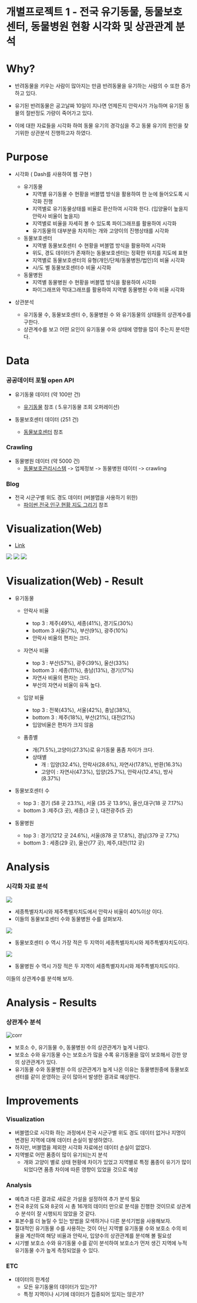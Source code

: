 # 개별프로젝트 1 - 전국 유기동물, 동물보호센터, 동물병원 현황 시각화 및 상관관계 분석

# Why?

-   반려동물을 키우는 사람이 많아지는 만큼 반려동물을 유기하는 사람의 수 또한 증가하고 있다.

-   유기된 반려동물은 공고날짜 10일이 지나면 언제든지 안락사가 가능하며 유기된 동물의 절반정도 가량이 죽어가고 있다.

-   이에 대한 자료들을 시각화 하여 동물 유기의 경각심을 주고 동물 유기의 원인을 찾기위한 상관분석 진행하고자 하였다.

# Purpose

-   시각화 ( Dash를 사용하여 웹 구현 )

    -   유기동물
        -   지역별 유기동물 수 현황을 버블맵 방식을 활용하여 한 눈에 들어오도록 시각화 진행
        -   지역별로 유기동물상태를 비율로 환산하여 시각화 한다. (입양율이 높을지 안락사 비율이 높을지)
        -   지역별로 비율을 자세히 볼 수 있도록 파이그래프를 활용하여 시각화
        -   유기동물의 대부분을 차지하는 개와 고양이의 진행상태를 시각화
    -   동물보호센터
        -   지역별 동물보호센터 수 현황을 버블맵 방식을 활용하여 시각화
        -   위도, 경도 데이터가 존재하는 동물보호센터는 정확한 위치를 지도에 표현
        -   지역별로 동물보호센터의 유형(개인/단체/동물병원/법인)의 비율 시각화
        -   시/도 별 동물보호센터수 비율 시각화
    -   동물병원
        -   지역별 동물병원 수 현황을 버블맵 방식을 활용하여 시각화
        -   파이그래프와 막대그래프를 활용하여 지역별 동물병원 수와 비율 시각화

-   상관분석
    -   유기동물 수, 동물보호센터 수, 동물병원 수 와 유기동물의 상태들의 상관계수를 구한다.
    -   상관계수를 보고 어떤 요인이 유기동물 수와 상태에 영향을 많이 주는지 분석한다.

# Data

### 공공데이터 포털 open API

-   유기동물 데이터 (약 100만 건)
    -   [유기동물](./files/유기동물.docx) 참조 ( 5.유기동물 조회 오퍼레이션)
-   동물보호센터 데이터 (251 건)

    -   [동물보호센터](./files/동물보호센터.docx) 참조

### Crawling

-   동물병원 데이터 (약 5000 건)
    -   [동물보호관리시스템](https://www.animal.go.kr/) -> 업체정보 -> 동물병원 데이터 -> crawling

### Blog

-   전국 시군구별 위도 경도 데이터 (버블맵을 사용하기 위한)
    -   [파이썬 전국 인구 현황 지도 그리기](https://mkjjo.github.io/python/2019/08/18/korea_population.html) 참조

# Visualization(Web)

-   [Link](http://163.152.216.248:9000/)

![](./files/web_tab1.png)
![](./files/web_tab2.png)
![](./files/web_tab3.png)

# Visualization(Web) - Result

-   유기동물

    -   안락사 비율

        -   top 3 : 제주(49%), 세종(41%), 경기도(30%)
        -   bottom 3 서울(7%), 부산(9%), 광주(10%)
        -   안락사 비율의 편차는 크다.

    -   자연사 비율

        -   top 3 : 부산(57%), 광주(39%), 울산(33%)
        -   bottom 3 : 세종(11%), 충남(13%), 경기(17%)
        -   자연사 비율의 편차는 크다.
        -   부산의 자연사 비율이 유독 높다.

    -   입양 비율

        -   top 3 : 전북(43%), 서울(42%), 충남(38%),
        -   bottom 3 : 제주(18%), 부산(21%), 대전(21%)
        -   입양비율은 편차가 크지 않음

    -   품종별
        -   개(71.5%),고양이(27.3%)로 유기동물 품좀 차이가 크다.
        -   상태별
            -   개 : 입양(32.4%), 안락사(28.6%), 자연사(17.8%), 반환(16.3%)
            -   고양이 : 자연사(47.3%), 입양(25.7%), 안락사(12.4%), 방사(8.37%)

-   동물보호센터 수

    -   top 3 : 경기 (58 곳 23.1%), 서울 (35 곳 13.9%), 울산,대구(18 곳 7.17%)
    -   bottom 3 :제주(3 곳), 세종(3 곳 ), 대전광주(5 곳)

-   동물병원
    -   top 3 : 경기(1212 곳 24.6%), 서울(878 곳 17.8%), 경남(379 곳 7.7%)
    -   bottom 3 : 세종(29 곳), 울산(77 곳), 제주,대전(112 곳)

# Analysis

### 시각화 자료 분석

![](./files/death.PNG)

-   세종특별자치시와 제주특별자치도에서 안락사 비율이 40%이상 이다.
-   이들의 동물보호센터 수와 동물병원 수를 살펴보자.

![](./files/center.PNG)

-   동물보호센터 수 역시 가장 적은 두 지역이 세종특별자치시와 제주특별자치도이다.

![](./files/hospital.PNG)

-   동물병원 수 역시 가장 적은 두 지역이 세종특별자치시와 제주특별자치도이다.

이들의 상관계수를 분석해 보자.

# Analysis - Results

### 상관계수 분석

![corr](./files/corr.png)

-   보호소 수, 유기동물 수, 동물병원 수의 상관관계가 높게 나왔다.
-   보호소 수와 유기동물 수는 보호소가 많을 수록 유기동물을 많이 보호해서 강한 양의 상관관계가 있다.
-   유기동물 수와 동물병원 수의 상관관계가 높게 나온 이유는 동물병원중에 동물보호센터를 같이 운영하는 곳이 많아서 발생한 결과로 예상한다.

# Improvements

### Visualization

-   버블맵으로 시각화 하는 과정에서 전국 시군구별 위도 경도 데이터 없거나 지명이 변경된 지역에 대해 데이터 손실이 발생하였다.
-   하지만, 버블맵을 제외한 시각화 자료에선 데이터 손실이 없었다.
-   지역별로 어떤 품종이 많이 유기되는지 분석
    -   개와 고양이 별로 상태 현황에 차이가 있었고 지역별로 특정 품종이 유기가 많이 되었다면 품종 차이에 따른 영향이 있었을 것으로 예상

### Analysis

-   예측과 다른 결과로 새로운 가설을 설정하여 추가 분석 필요
-   전국 8곳의 도와 8곳의 시 총 16개의 데이터 만으로 분석을 진행한 것이므로 상관계수 분석이 잘 시행되지 않았을 것 같다.
-   표본수를 더 늘릴 수 있는 방법을 모색하거나 다른 분석기법을 사용해보자.
-   절대적인 유기동물 수를 사용하는 것이 아닌 지역별 유기동물 수와 보호소 수의 비율을 계산하여 해당 비율과 안락사, 입양수의 상관관계를 분석해 볼 필요성
-   시기별 보호소 수와 유기동물 수를 같이 분석하여 보호소가 먼저 생긴 지역에 누적 유기동물 수가 높게 측정되었을 수 있다.

### ETC

-   데이터의 한계성
    -   모든 유기동물의 데이터가 있는가?
    -   특정 지역이나 시기에 데이터가 집중되어 있지는 않은가?
